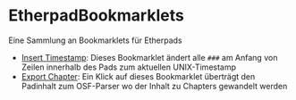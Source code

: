 EtherpadBookmarklets
====================

Eine Sammlung an Bookmarklets für Etherpads

* <a href="javascript:(function(){function insertTS(){var padlines=padeditor.ace.exportText().split('\n');var timestamp=Math.round(new Date().getTime()/1000);for(var i = 0; i<padlines.length; i++){if(padlines[i].indexOf('###') == 0){padeditor.ace.replaceRange([i,0], [i,3], ''+timestamp);console.log(i);}}window.setTimeout(insertTS, 1000);}insertTS();})()">Insert Timestamp</a>: Dieses Bookmarklet ändert alle ```###``` am Anfang von Zeilen innerhalb des Pads zum aktuellen UNIX-Timestamp
* <a href="javascript:(function(){var padcontent=padeditor.ace.exportText();function post_to_url(path,params){var form=cpWindow.document.createElement('form');form.setAttribute('method','post');form.setAttribute('action',path);for(var key in params){if(params.hasOwnProperty(key)){var hiddenField = document.createElement('input');hiddenField.setAttribute('type','hidden');hiddenField.setAttribute('name',key);hiddenField.setAttribute('value',params[key]);form.appendChild(hiddenField);}}cpWindow.document.body.appendChild(form);form.submit();}cpWindow = window.open('about:blank');post_to_url('http://cdn.simon.waldherr.eu/projects/osf-parser-suite/api/', {'amazon':'shownot.es-21','thomann':'93439','fullmode':1, 'pad':padcontent, 'download':1,'exportmode':'chapter'});})()">Export Chapter</a>: Ein Klick auf dieses Bookmarklet überträgt den Padinhalt zum OSF-Parser wo der Inhalt zu Chapters gewandelt werden
